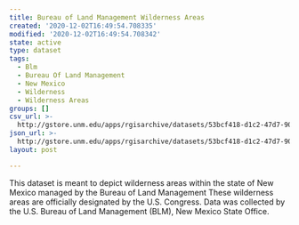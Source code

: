 ```yaml
---
title: Bureau of Land Management Wilderness Areas
created: '2020-12-02T16:49:54.708335'
modified: '2020-12-02T16:49:54.708342'
state: active
type: dataset
tags:
  - Blm
  - Bureau Of Land Management
  - New Mexico
  - Wilderness
  - Wilderness Areas
groups: []
csv_url: >-
  http://gstore.unm.edu/apps/rgisarchive/datasets/53bcf418-d1c2-47d7-900f-aa2116155ae3/nm_blm_wild.derived.csv
json_url: >-
  http://gstore.unm.edu/apps/rgisarchive/datasets/53bcf418-d1c2-47d7-900f-aa2116155ae3/nm_blm_wild.derived.json
layout: post

---
```

This dataset is meant to depict wilderness areas within the state of New Mexico managed by
the Bureau of Land Management These wilderness areas are officially designated by the U.S. Congress.
Data was collected by the U.S. Bureau of Land Management (BLM), New Mexico State Office.
